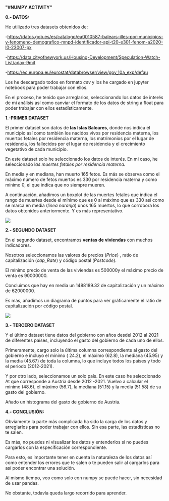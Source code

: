**"#NUMPY ACTIVITY"**

**0.- DATOS:**

He utilizado tres datasets obtenidos de:

\-<https://datos.gob.es/es/catalogo/ea0010587-balears-illes-por-municipios-y-fenomeno-demografico-mnpd-identificador-api-t20-e301-fenom-a2020-l0-23007-px>

\-<https://data.cityofnewyork.us/Housing-Development/Speculation-Watch-List/adax-9mit>

\-<https://ec.europa.eu/eurostat/databrowser/view/gov_10a_exp/defau>

Los he descargado todos en formato *csv* y los he cargado en jupyter notebook para poder trabajar con ellos.

En el proceso, he tenido que arreglarlos, seleccionando los datos de interés de mi análisis así como canviar el formato de los datos de string a float para poder trabajar con ellos estadísticamente.

**1.-PRIMER DATASET**

El primer dataset son datos de **las Islas Baleares**, donde nos indica el municipio así como también los nacidos vivos por residencia materna, los muertos fetales por residencia materna, los matrimonios por el lugar de residencia, los fallecidos por el lugar de residencia y el crecimiento vegetativo de cada municipio.

En este dataset solo he seleccionado los datos de interés. En mi caso, he seleccionado l*as muertes fetales por residencia materna.*

En media y en mediana, han muerto 165 fetos. Es más se observa como el máximo número de fetos muertos es 330 por residencia materna y como mínimo 0, el que indica que no siempre mueren.

A continuación, añadimos un boxplot de las muertes fetales que indica el rango de muertes desde el mínimo que es 0 al máximo que es 330 así como se marca en media (*línea naranja*) unos 165 muertos, lo que corrobora los datos obtenidos anteriormente. Y es más representativo.

![](images/muertesfetales.png)

**2.- SEGUNDO DATASET**

En el segundo dataset, encontramos **ventas de viviendas** con muchos indicadores.

Nosotros seleccionamos las valores de precios (*Price*) , ratio de capitalización (*cap_Rate*) y código postal (*Postcode*).

El mínimo precio de venta de las viviendas es 500000y el máximo precio de venta es 90000000.

Concluimos que hay en media un 1488189.32 de capitalización y un máximo de 62000000.

Es más, añadimos un diagrama de puntos para ver gráficamente el ratio de capitalización por código postal.

![](images/capitalizaci%C3%B3n.png)

**3.- TERCERO DATASET**

Y el último dataset tiene datos del gobierno con años desdel 2012 al 2021 de diferentes países, incluyendo el gasto del gobierno de cada uno de ellos.

Primeramente, cargo solo la última columna correspondiente al gasto del gobierno e incluyo el mínimo ( 24.2), el máximo (62.8), la mediana (45.95) y la media (45.67) de toda la columna, lo que incluye todos los países y todo el periodo (2012-2021).

Y por otro lado, seleccionamos un solo país. En este caso he seleccionado At que corresponde a Austria desde 2012 -2021. Vuelvo a calcular el mínimo (48.6), el máximo (56.7), la mediana (51.15) y la media (51.58) de su gasto del gobierno.

Añado un histograma del gasto de gobierno de Austria.

**4.- CONCLUSIÓN:**

Obviamente la parte más complicada ha sido la carga de los datos y arreglarlos para poder trabajar con ellos. Sin esa parte, las estadísticas no te salen.

Es más, no puedes ni visualizar los datos y entenderlos si no puedes cargarlos con la especificación correspondiente.

Para esto, es importante tener en cuenta la naturaleza de los datos así como entender los errores que te salen o te pueden salir al cargarlos para así poder encontrar una solución.

Al mismo tiempo, veo como solo con numpy se puede hacer, sin necesidad de usar pandas.

No obstante, todavía queda largo recorrido para aprender.
